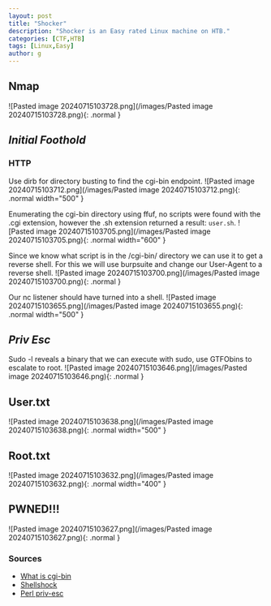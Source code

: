 ```yaml
---
layout: post
title: "Shocker"
description: "Shocker is an Easy rated Linux machine on HTB."
categories: [CTF,HTB]
tags: [Linux,Easy]
author: g
---
```


## Nmap
![Pasted image 20240715103728.png](/images/Pasted image 20240715103728.png){: .normal }

## _**Initial Foothold**_
### HTTP
Use dirb for directory busting to find the cgi-bin endpoint.
![Pasted image 20240715103712.png](/images/Pasted image 20240715103712.png){: .normal width="500" }


Enumerating the cgi-bin directory using ffuf, no scripts were found with the .cgi extension, however the .sh extension returned a result: `user.sh`.
![Pasted image 20240715103705.png](/images/Pasted image 20240715103705.png){: .normal width="600" }

Since we know what script is in the /cgi-bin/ directory we can use it to get a reverse shell. For this we will use burpsuite and change our User-Agent to a reverse shell.
![Pasted image 20240715103700.png](/images/Pasted image 20240715103700.png){: .normal }

Our nc listener should have turned into a shell.
![Pasted image 20240715103655.png](/images/Pasted image 20240715103655.png){: .normal width="500" }


## _**Priv Esc**_
Sudo -l reveals a binary that we can execute with sudo, use GTFObins to escalate to root.
![Pasted image 20240715103646.png](/images/Pasted image 20240715103646.png){: .normal }


## User.txt
![Pasted image 20240715103638.png](/images/Pasted image 20240715103638.png){: .normal width="500" }


## Root.txt
![Pasted image 20240715103632.png](/images/Pasted image 20240715103632.png){: .normal width="400" }


## PWNED!!!
![Pasted image 20240715103627.png](/images/Pasted image 20240715103627.png){: .normal }


### Sources
- [What is cgi-bin](https://www.hostgator.com/help/article/what-is-cgi-bin)
- [Shellshock](https://exploit-notes.hdks.org/exploit/web/cgi-pentesting/)
- [Perl priv-esc](https://gtfobins.github.io/gtfobins/perl/#sudo)